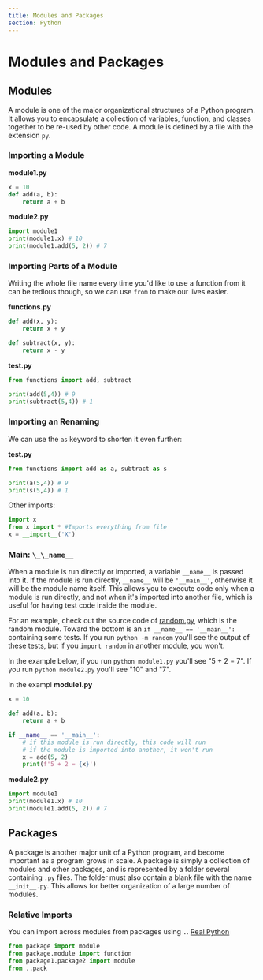 ```yaml
---
title: Modules and Packages
section: Python
---
```


# Modules and Packages


## Modules

A module is one of the major organizational structures of a Python program. It allows you to encapsulate a collection of variables, function, and classes together to be re-used by other code. A module is defined by a file with the extension `py`.


### Importing a Module

**module1.py**
```python
x = 10
def add(a, b):
    return a + b
```

**module2.py**
```python
import module1
print(module1.x) # 10
print(module1.add(5, 2)) # 7
```


### Importing Parts of a Module

Writing the whole file name every time you'd like to use a function from it can be tedious though, so we can use `from` to make our lives easier.

**functions.py**
```python
def add(x, y):
    return x + y

def subtract(x, y):
    return x - y
```

**test.py**
```python
from functions import add, subtract

print(add(5,4)) # 9
print(subtract(5,4)) # 1
```

### Importing an Renaming

We can use the `as` keyword to shorten it even further:

**test.py**
```python
from functions import add as a, subtract as s

print(a(5,4)) # 9
print(s(5,4)) # 1
```

Other imports:
```python
import x
from x import * #Imports everything from file
x = __import__('X')
```

### Main: `\_\_name__`

When a module is run directly or imported, a variable `__name__` is passed into it. If the module is run directly, `__name__` will be `'__main__'`, otherwise it will be the module name itself. This allows you to execute code only when a module is run directly, and not when it's imported into another file, which is useful for having test code inside the module.

For an example, check out the source code of [random.py](https://github.com/python/cpython/blob/3.8/Lib/random.py), which is the random module. Toward the bottom is an `if __name__ == '__main__':` containing some tests. If you run `python -m random` you'll see the output of these tests, but if you `import random` in another module, you won't.

In the example below, if you run `python module1.py` you'll see "5 + 2 = 7". If you run `python module2.py` you'll see "10" and "7".


In the exampl
**module1.py**
```python
x = 10

def add(a, b):
    return a + b

if __name__ == '__main__':
    # if this module is run directly, this code will run
    # if the module is imported into another, it won't run
    x = add(5, 2)
    print(f'5 + 2 = {x}')
```

**module2.py**
```python
import module1
print(module1.x) # 10
print(module1.add(5, 2)) # 7
```


## Packages

A package is another major unit of a Python program, and become important as a program grows in scale. A package is simply a collection of modules and other packages, and is represented by a folder several containing `.py` files. The folder must also contain a blank file with the name `__init__.py`. This allows for better organization of a large number of modules.

### Relative Imports

You can import across modules from packages using `.`. [Real Python](https://realpython.com/absolute-vs-relative-python-imports/)

```python
from package import module
from package.module import function
from package1.package2 import module
from ..pack
```


